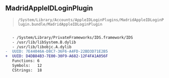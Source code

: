 ## MadridAppleIDLoginPlugin

> `/System/Library/Accounts/AppleIDLoginPlugins/MadridAppleIDLoginPlugin.bundle/MadridAppleIDLoginPlugin`

```diff

   - /System/Library/PrivateFrameworks/IDS.framework/IDS
   - /usr/lib/libSystem.B.dylib
   - /usr/lib/libobjc.A.dylib
-  UUID: 7E44046A-D8C7-36F6-A4FD-22BD3D71E2B5
+  UUID: D4DB84B3-7E00-30F9-A682-12F4FA1A056F
   Functions: 6
   Symbols:   12
   CStrings:  18

```
